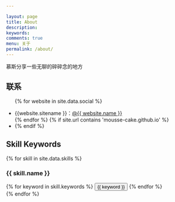 ```yaml
---

layout: page
title: About
description: 
keywords: 
comments: true
menu: 关于
permalink: /about/
---
```


慕斯分享一些无聊的碎碎念的地方

## 联系

<ul>

{% for website in site.data.social %}
<li>{{website.sitename }}：<a href="{{ website.url }}" target="_blank">@{{ website.name }}</a></li>
{% endfor %}
{% if site.url contains 'mousse-cake.github.io' %}
<li>
{% endif %}
</ul>


## Skill Keywords

{% for skill in site.data.skills %}
### {{ skill.name }}
<div class="btn-inline">
{% for keyword in skill.keywords %}
<button class="btn btn-outline" type="button">{{ keyword }}</button>
{% endfor %}
</div>
{% endfor %}
